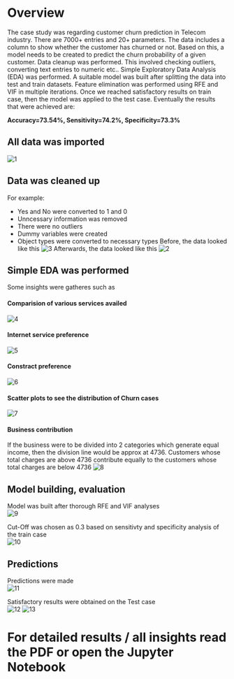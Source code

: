 # Overview
The case study was regarding customer churn prediction in Telecom industry. There are 7000+ entries and 20+ parameters. The data includes a column to show whether the customer has churned or not. Based on this, a model needs to be created to predict the churn probability of a given customer. Data cleanup was performed. This involved checking outliers, converting text entries to numeric etc.. Simple Exploratory Data Analysis (EDA) was performed. A suitable model was built after splitting the data into test and train datasets. Feature elimination was performed using RFE and VIF in multiple iterations. Once we reached satisfactory results on train case, then the model was applied to the test case. Eventually the results that were achieved are:

**Accuracy=73.54%, Sensitivity=74.2%, Specificity=73.3%**

## All data was imported
![1](https://user-images.githubusercontent.com/79614977/180183647-f59857f5-56f8-464e-975d-7844db1d7bcc.png)

## Data was cleaned up
For example:
- Yes and No were converted to 1 and 0
- Unncessary information was removed
- There were no outliers
- Dummy variables were created
- Object types were converted to necessary types
Before, the data looked like this 
![3](https://user-images.githubusercontent.com/79614977/180184538-2fdd7388-2944-4f0e-84b7-bf00ed105e4e.png)
Afterwards, the data looked like this
![2](https://user-images.githubusercontent.com/79614977/180184594-0b29011a-5664-4d37-b66f-a81c1e00b8a6.png)

## Simple EDA was performed
Some insights were gatheres such as
#### Comparision of various services availed
![4](https://user-images.githubusercontent.com/79614977/180184726-c1137c24-eef2-4325-b231-28d51e6819c5.png)

#### Internet service preference 
![5](https://user-images.githubusercontent.com/79614977/180184741-bf13f0f3-ab14-487f-8298-726fb9ec584f.png)

#### Constract preference
![6](https://user-images.githubusercontent.com/79614977/180184753-b6faf8f5-9d3d-47af-972d-5c2b763988ad.png)

#### Scatter plots to see the distribution of Churn cases
![7](https://user-images.githubusercontent.com/79614977/180184796-c759cc87-1471-4e02-8c5a-83014d5cdf9f.png)

#### Business contribution
If the business were to be divided into 2 categories which generate equal income, then the division line would be approx at 4736.
Customers whose total charges are above 4736 contribute equally to the customers whose total charges are below 4736
![8](https://user-images.githubusercontent.com/79614977/180184814-7e9e31de-199e-42af-9b9e-1d0db02af8ff.png)

## Model building, evaluation
Model was built after thorough RFE and VIF analyses\
![9](https://user-images.githubusercontent.com/79614977/180185582-a28ba30c-17de-4501-96df-ab58c5d01272.png)

Cut-Off was chosen as 0.3 based on sensitivty and specificity analysis of the train case\
![10](https://user-images.githubusercontent.com/79614977/180185743-bcce89a7-1810-465e-b8c6-c2488e8fa634.png)

## Predictions
Predictions were made\
![11](https://user-images.githubusercontent.com/79614977/180188383-1368b92e-0354-46fa-a646-8a698b6ed877.png)

Satisfactory results were obtained on the Test case\
![12](https://user-images.githubusercontent.com/79614977/180186528-852eedfb-d1a1-47c0-a92e-67d76d0c0921.png)
![13](https://user-images.githubusercontent.com/79614977/180186545-9b0052d9-ca3c-4b7c-aac3-aca661918824.png)

# For detailed results / all insights read the PDF or open the Jupyter Notebook 
